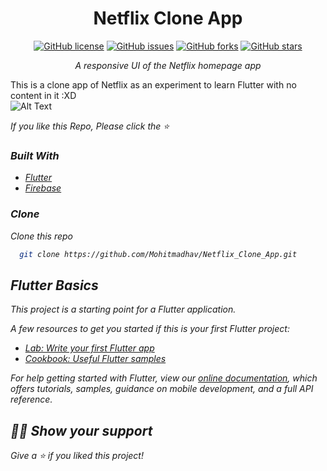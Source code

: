 <h1 align="center">Netflix Clone App</h1>
<div align="center">
<a href="https://github.com/Mohitmadhav/Netflix_Clone_App/blob/main/LICENSE"><img alt="GitHub license" src="https://img.shields.io/github/license/Mohitmadhav/Netflix_Clone_App?label=Licence"></a>
<a href="https://github.com/Mohitmadhav/Netflix_Clone_App/issues"><img alt="GitHub issues" src="https://img.shields.io/github/issues/Mohitmadhav/Netflix_Clone_App"></a>
  <a href="https://github.com/Mohitmadhav/Netflix_Clone_App/network"><img alt="GitHub forks" src="https://img.shields.io/github/forks/Mohitmadhav/Netflix_Clone_App"></a>
  <a href="https://github.com/Mohitmadhav/Netflix_Clone_App/stargazers"><img alt="GitHub stars" src="https://img.shields.io/github/stars/Mohitmadhav/Netflix_Clone_App"></a>
</div>
<p align="center"><i>A responsive UI of the Netflix homepage app</i></p>

This is a clone app of Netflix as an experiment to learn Flutter with no content in it :XD
<br>
![Alt Text](https://github.com/Mohitmadhav/Netflix-Clone-gif/blob/main/Netflix%20Demo.gif)
<p align="center"><i>

If you like this Repo, Please click the :star:

### Built With

* [Flutter](https://flutter.dev/)
* [Firebase](https://firebase.google.com/)

### Clone

Clone this repo
 ```sh
   git clone https://github.com/Mohitmadhav/Netflix_Clone_App.git
   ```

## Flutter Basics

This project is a starting point for a Flutter application.

A few resources to get you started if this is your first Flutter project:

- [Lab: Write your first Flutter app](https://flutter.dev/docs/get-started/codelab)
- [Cookbook: Useful Flutter samples](https://flutter.dev/docs/cookbook)

For help getting started with Flutter, view our
[online documentation](https://flutter.dev/docs), which offers tutorials,
samples, guidance on mobile development, and a full API reference.

## :man_astronaut: Show your support

Give a ⭐️ if you liked this project!

